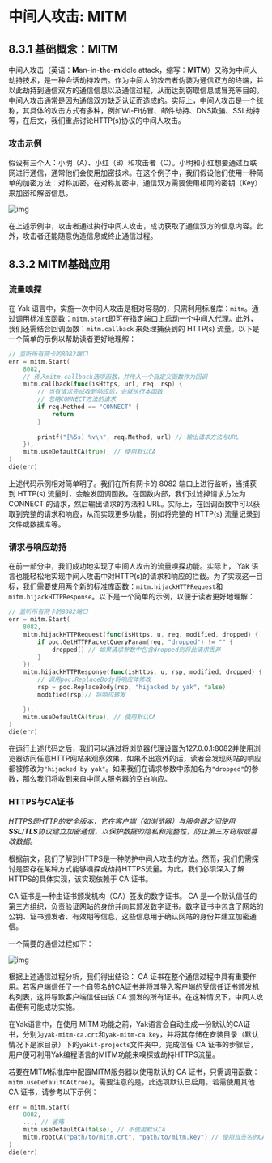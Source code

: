 # 中间人攻击: MITM

## 8.3.1 基础概念：MITM

中间人攻击（英语：**M**an-**i**n-**t**he-**m**iddle attack，缩写：**MITM**）又称为中间人劫持技术，是一种会话劫持攻击。作为中间人的攻击者伪装为通信双方的终端，并以此劫持到通信双方的通信信息以及通信过程，从而达到窃取信息或冒充等目的。中间人攻击通常是因为通信双方缺乏认证而造成的。实际上，中间人攻击是一个统称，其具体的攻击方式有多种，例如Wi-Fi仿冒、邮件劫持、DNS欺骗、SSL劫持等，在后文，我们重点讨论HTTP(s)协议的中间人攻击。

### 攻击示例

假设有三个人：小明（A）、小红（B）和攻击者（C）。小明和小红想要通过互联网进行通信，通常他们会使用加密技术。在这个例子中，我们假设他们使用一种简单的加密方法：对称加密。在对称加密中，通信双方需要使用相同的密钥（Key）来加密和解密信息。

![img](/yak-basic/cap8-2-1.png)

在上述示例中，攻击者通过执行中间人攻击，成功获取了通信双方的信息内容。此外，攻击者还能随意伪造信息或终止通信过程。

## 8.3.2 MITM基础应用

### 流量嗅探

在 Yak 语言中，实施一次中间人攻击是相对容易的，只需利用标准库：`mitm`。通过调用标准库函数：`mitm.Start`即可在指定端口上启动一个中间人代理。此外，我们还需结合回调函数：`mitm.callback` 来处理捕获到的 HTTP(s) 流量。以下是一个简单的示例以帮助读者更好地理解：

```Go
// 监听所有网卡的8082端口
err = mitm.Start(
    8082, 
    // 传入mitm.callback选项函数，并传入一个自定义函数作为回调
    mitm.callback(func(isHttps, url, req, rsp) {
        // 当有请求完成收到响应后，会就执行本函数
        // 忽略CONNECT方法的请求
        if req.Method == "CONNECT" {
            return
        }
        
        printf("[%5s] %v\n", req.Method, url) // 输出请求方法与URL        
    }), 
    mitm.useDefaultCA(true), // 使用默认CA
)
die(err)
```

上述代码示例相对简单明了。我们在所有网卡的 8082 端口上进行监听，当捕获到 HTTP(s) 流量时，会触发回调函数。在函数内部，我们过滤掉请求方法为 CONNECT 的请求，然后输出请求的方法和 URL。实际上，在回调函数中可以获取到完整的请求和响应，从而实现更多功能，例如将完整的 HTTP(s) 流量记录到文件或数据库等。

### 请求与响应劫持

在前一部分中，我们成功地实现了中间人攻击的流量嗅探功能。实际上， Yak 语言也能轻松地实现中间人攻击中对HTTP(s)的请求和响应的拦截。为了实现这一目标，我们需要使用两个新的标准库函数：`mitm.hijackHTTPRequest`和`mitm.hijackHTTPResponse`。以下是一个简单的示例，以便于读者更好地理解：

```Go
// 监听所有网卡的8082端口
err = mitm.Start(
    8082, 
    mitm.hijackHTTPRequest(func(isHttps, u, req, modified, dropped) {
        if poc.GetHTTPPacketQueryParam(req, "dropped") != "" { 
            dropped() // 如果请求参数中包含dropped则将此请求丢弃
        }
    }),
    mitm.hijackHTTPResponse(func(isHttps, u, rsp, modified, dropped) {
        // 调用poc.ReplaceBody将响应体修改
        rsp = poc.ReplaceBody(rsp, "hijacked by yak", false)
        modified(rsp)// 将响应转发

    }), 
    mitm.useDefaultCA(true), // 使用默认CA
)
die(err)
```

在运行上述代码之后，我们可以通过将浏览器代理设置为127.0.0.1:8082并使用浏览器访问任意HTTP网站来观察效果，如果不出意外的话，读者会发现网站的响应都被修改为`"hijacked by yak"`。如果我们在请求参数中添加名为`"dropped"`的参数，那么我们将收到来自中间人服务器的空白响应。

### HTTPS与CA证书

*HTTPS是HTTP的安全版本，它在客户端（如浏览器）与服务器之间使用**SSL**/**TLS**协议建立加密通信，以保护数据的隐私和完整性，防止第三方窃取或篡改数据。*

根据前文，我们了解到HTTPS是一种防护中间人攻击的方法。然而，我们仍需探讨是否存在某种方式能够嗅探或劫持HTTPS流量。为此，我们必须深入了解HTTPS的具体实现，该实现依赖于 CA 证书。

 CA 证书是一种由证书颁发机构（CA）签发的数字证书。 CA 是一个默认信任的第三方组织，负责验证网站的身份并向其颁发数字证书。数字证书中包含了网站的公钥、证书颁发者、有效期等信息，这些信息用于确认网站的身份并建立加密通信。

一个简要的通信过程如下：

![img](/yak-basic/cap8-2-2.png)

根据上述通信过程分析，我们得出结论： CA 证书在整个通信过程中具有重要作用。若客户端信任了一个自签名的CA证书并将其导入客户端的受信任证书颁发机构列表，这将导致客户端信任由该 CA 颁发的所有证书。在这种情况下，中间人攻击便有可能成功实施。

在Yak语言中，在使用 MITM 功能之前，Yak语言会自动生成一份默认的CA证书，分别为`yak-mitm-ca.crt`和`yak-mitm-ca.key`，并将其存储在安装目录（默认情况下是家目录）下的`yakit-projects`文件夹中。完成信任 CA 证书的步骤后，用户便可利用Yak编程语言的MITM功能来嗅探或劫持HTTPS流量。

若要在MITM标准库中配置MITM服务器以使用默认的 CA 证书，只需调用函数：`mitm.useDefaultCA(true)`。需要注意的是，此选项默认已启用。若需使用其他 CA 证书，请参考以下示例：

```Go
err = mitm.Start(
    8082, 
    ..., // 省略
    mitm.useDefaultCA(false), // 不使用默认CA
    mitm.rootCA("path/to/mitm.crt", "path/to/mitm.key") // 使用自签名的CA证书
)
die(err)
```

